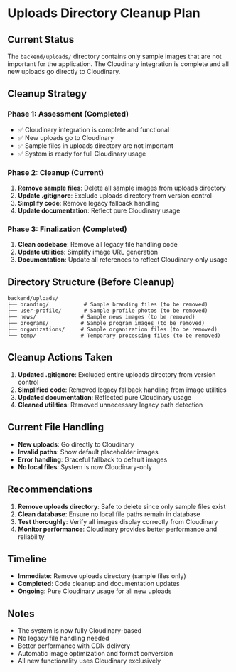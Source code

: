 # Uploads Directory Cleanup Plan

## Current Status
The `backend/uploads/` directory contains only sample images that are not important for the application. The Cloudinary integration is complete and all new uploads go directly to Cloudinary.

## Cleanup Strategy

### Phase 1: Assessment (Completed)
- ✅ Cloudinary integration is complete and functional
- ✅ New uploads go to Cloudinary
- ✅ Sample files in uploads directory are not important
- ✅ System is ready for full Cloudinary usage

### Phase 2: Cleanup (Current)
1. **Remove sample files**: Delete all sample images from uploads directory
2. **Update .gitignore**: Exclude uploads directory from version control
3. **Simplify code**: Remove legacy fallback handling
4. **Update documentation**: Reflect pure Cloudinary usage

### Phase 3: Finalization (Completed)
1. **Clean codebase**: Remove all legacy file handling code
2. **Update utilities**: Simplify image URL generation
3. **Documentation**: Update all references to reflect Cloudinary-only usage

## Directory Structure (Before Cleanup)
```
backend/uploads/
├── branding/           # Sample branding files (to be removed)
├── user-profile/       # Sample profile photos (to be removed)
├── news/              # Sample news images (to be removed)
├── programs/          # Sample program images (to be removed)
├── organizations/     # Sample organization files (to be removed)
└── temp/              # Temporary processing files (to be removed)
```

## Cleanup Actions Taken
1. **Updated .gitignore**: Excluded entire uploads directory from version control
2. **Simplified code**: Removed legacy fallback handling from image utilities
3. **Updated documentation**: Reflected pure Cloudinary usage
4. **Cleaned utilities**: Removed unnecessary legacy path detection

## Current File Handling
- **New uploads**: Go directly to Cloudinary
- **Invalid paths**: Show default placeholder images
- **Error handling**: Graceful fallback to default images
- **No local files**: System is now Cloudinary-only

## Recommendations
1. **Remove uploads directory**: Safe to delete since only sample files exist
2. **Clean database**: Ensure no local file paths remain in database
3. **Test thoroughly**: Verify all images display correctly from Cloudinary
4. **Monitor performance**: Cloudinary provides better performance and reliability

## Timeline
- **Immediate**: Remove uploads directory (sample files only)
- **Completed**: Code cleanup and documentation updates
- **Ongoing**: Pure Cloudinary usage for all new uploads

## Notes
- The system is now fully Cloudinary-based
- No legacy file handling needed
- Better performance with CDN delivery
- Automatic image optimization and format conversion
- All new functionality uses Cloudinary exclusively

